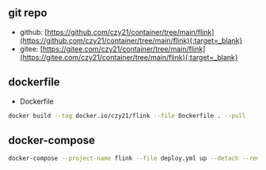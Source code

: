 ## git repo
  - github: [https://github.com/czy21/container/tree/main/flink](https://github.com/czy21/container/tree/main/flink){:target=_blank}
  - gitee: [https://gitee.com/czy21/container/tree/main/flink](https://gitee.com/czy21/container/tree/main/flink){:target=_blank}
## dockerfile
- Dockerfile
```bash
docker build --tag docker.io/czy21/flink --file Dockerfile . --pull
```
## docker-compose
```bash
docker-compose --project-name flink --file deploy.yml up --detach --remove-orphans
```